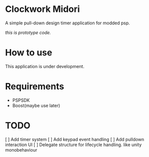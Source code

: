 # Clockwork Midori
A simple pull-down design timer application for modded psp.

*this is prototype code.*

# How to use
This application is under development.

# Requirements
* PSPSDK
* Boost(maybe use later)

# TODO
[ ] Add timer system
[ ] Add keypad event handling
[ ] Add pulldown interaction UI
[ ] Delegate structure for lifecycle handling. like unity monobehaviour